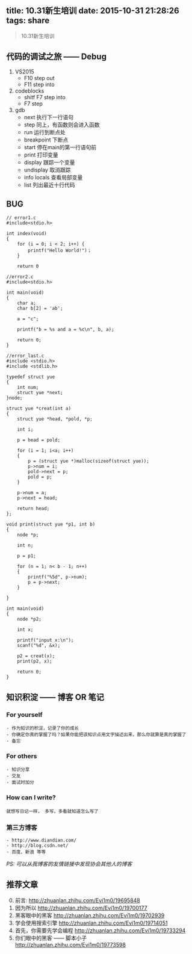 title: 10.31新生培训
date: 2015-10-31 21:28:26
tags: share
---
> 10.31新生培训

<!--more-->

## 代码的调试之旅 —— Debug
 1. VS2015
    - F10 step out
    - F11 step into
 2. codeblocks
    - shitf F7 step into
    - F7 step
 3. gdb
    - next 执行下一行语句
    - step 同上，有函数则会进入函数
    - run 运行到断点处
    - breakpoint 下断点
    - start 停在main的第一行语句前
    - print 打印变量
    - display 跟踪一个变量
    - undisplay 取消跟踪
    - info locals 查看局部变量
    - list 列出最近十行代码

## BUG
```
// error1.c
#include<stdio.h>

int index(void)
{
	for (i = 0; i < 2; i++) {
		printf("Hello World!")；
	}
	
	return 0
```

```
//error2.c
#include<stdio.h>

int main(void)
{
	char a;
	char b[2] = 'ab';

	a = "c";

	printf("b = %s and a = %c\n", b, a);

	return 0;
}
```

```
//error_last.c
#include <stdio.h>
#include <stdlib.h>

typedef struct yue
{
	int num;
	struct yue *next;
}node;

struct yue *creat(int a)
{
	struct yue *head, *pold, *p;

	int i;

	p = head = pold;

	for (i = 1; i<a; i++)
	{
		p = (struct yue *)malloc(sizeof(struct yue));
		p->num = i;
		pold->next = p;
		pold = p;
	}

	p->num = a;
	p->next = head;

	return head;
};

void print(struct yue *p1, int b)
{
	node *p;

	int n;

	p = p1;

	for (n = 1; n< b - 1; n++)
	{
		printf("%5d", p->num);
		p = p->next;
	}

}

int main(void)
{
	node *p2;

	int x;

	printf("input x:\n");
	scanf("%d", &x);

	p2 = creat(x);
	print(p2, x);

	return 0;
}

```
## 知识积淀 —— 博客 OR 笔记
### For yourself
    - 作为知识的积淀，记录了你的成长
    - 你确定你真的掌握了吗？如果你能把该知识点用文字描述出来，那么你就算是真的掌握了
    - 备忘
### For others
    - 知识分享
    - 交友
    - 面试时加分
### How can I write?
    就想写日记一样， 多写，多看就知道怎么写了
### 第三方博客
    - http://www.diandian.com/
    - http://blog.csdn.net/
    - 百度、新浪 等等

*PS: 可以从我博客的友情链接中发现协会其他人的博客*

## 推荐文章
 0. 前言: http://zhuanlan.zhihu.com/Evi1m0/19695848
 1. 因为所以 http://zhuanlan.zhihu.com/Evi1m0/19700177
 2. 黑客眼中的黑客 http://zhuanlan.zhihu.com/Evi1m0/19702939
 3. 学会使用搜索引擎 http://zhuanlan.zhihu.com/Evi1m0/19714051
 4. 首先，你需要先学会编程 http://zhuanlan.zhihu.com/Evi1m0/19733294
 5. 你们眼中的黑客 —— 脚本小子 http://zhuanlan.zhihu.com/Evi1m0/19773598